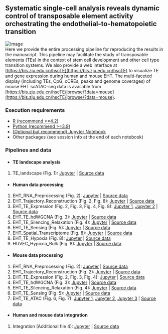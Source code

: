 ## Systematic single-cell analysis reveals dynamic control of transposable element activity orchestrating the endothelial-to-hematopoietic transition
![image](https://bis.zju.edu.cn/hscTE/img/hscTE.jpg)  
Here we provide the entire processing pipeline for reproducing the results in the manuscript. This pipeline may facilitate the study of transposable elements (TEs) in the context of stem cell development and other cell type transition systems. We also provide a web interface at [https://bis.zju.edu.cn/hscTE](https://bis.zju.edu.cn/hscTE) to visualize TE and gene expression during human and mouse EHT. The multi-faceted display (including TEs, CpG, cCREs, peaks and genome coverages) of mouse EHT scATAC-seq data is available from [https://bis.zju.edu.cn/hscTE/jbrowse/?data=mouse](https://bis.zju.edu.cn/hscTE/jbrowse/?data=mouse).
### Execution requirements
- [R (recommend >=4.2)](https://cran.r-project.org/)
- [Python (recommend >=3.9)](https://www.python.org/)
- [(Optional but recommend) Jupyter Notebook](https://jupyter.org/)
- Other packages (see session info at the end of each notebook)
### Pipelines and data
- #### TE landscape analysis
1. TE_landscape (Fig. 1): [Jupyter](https://github.com/ventson/hscTE/blob/main/TE_landscape/TE_landscape.ipynb) | [Source data](https://bis.zju.edu.cn/hscTE/download/TE_landscape.tar.gz)
- #### Human data processing
1. EHT_RNA_Preprocessing (Fig. 2): [Jupyter](https://github.com/ventson/hscTE/blob/main/human_data_processing/1_EHT_RNA_Preprocessing/sample_human_agm.ipynb) | [Source data](https://bis.zju.edu.cn/hscTE/download/human_data_processing/1_EHT_RNA_Preprocessing.tar.gz)
2. EHT_Trajectory_Reconstruction (Fig. 2, Fig. 8): [Jupyter](https://github.com/ventson/hscTE/blob/main/human_data_processing/2_EHT_Trajectory_Reconstruction/sample_human_velocity.ipynb) | [Source data](https://bis.zju.edu.cn/hscTE/download/human_data_processing/2_EHT_Trajectory_Reconstruction.tar.gz)
3. EHT_TE_Expression (Fig. 2, Fig. 3, Fig. 4, Fig. 8): [Jupyter 1](https://github.com/ventson/hscTE/blob/main/human_data_processing/3_EHT_TE_Expression/sample_human_TE_EHT.ipynb), [Jupyter 2](https://github.com/ventson/hscTE/blob/main/human_data_processing/3_EHT_TE_Expression/sample_human_TE_AGM.ipynb) | [Source data](https://bis.zju.edu.cn/hscTE/download/human_data_processing/3_EHT_TE_Expression.tar.gz)
4. EHT_TE_hdWGCNA (Fig. 3): [Jupyter](https://github.com/ventson/hscTE/blob/main/human_data_processing/4_EHT_TE_hdWGCNA/sample_human_TE_hdWGCNA.ipynb) | [Source data](https://bis.zju.edu.cn/hscTE/download/human_data_processing/4_EHT_TE_hdWGCNA.tar.gz)
5. EHT_TE_Silencing_Relaxation (Fig. 4): [Jupyter](https://github.com/ventson/hscTE/blob/main/human_data_processing/5_EHT_TE_Silencing_Relaxation/sample_human_TE_silencing_relaxation.ipynb) | [Source data](https://bis.zju.edu.cn/hscTE/download/human_data_processing/5_EHT_TE_Silencing_Relaxation.tar.gz)
6. EHT_TE_Sensing (Fig. 5): [Jupyter](https://github.com/ventson/hscTE/blob/main/human_data_processing/6_EHT_TE_Sensing/sample_human_TE_sensing.ipynb) | [Source data](https://bis.zju.edu.cn/hscTE/download/human_data_processing/6_EHT_TE_Sensing.tar.gz)
7. EHT_Spatial_Transcriptome (Fig. 8): [Jupyter](https://github.com/ventson/hscTE/blob/main/human_data_processing/7_EHT_Spatial_Transcriptome/sample_human_spatial.ipynb) | [Source data](https://bis.zju.edu.cn/hscTE/download/human_data_processing/7_EHT_Spatial_Transcriptome.tar.gz)
8. EHT_TE_Hypoxia (Fig. 8): [Jupyter](https://github.com/ventson/hscTE/blob/main/human_data_processing/8_EHT_TE_Hypoxia/sample_human_TE_hypoxia.ipynb) | [Source data](https://bis.zju.edu.cn/hscTE/download/human_data_processing/8_EHT_TE_Hypoxia.tar.gz)
9. HUVEC_Hypoxia_Bulk (Fig. 8): [Jupyter](https://github.com/ventson/hscTE/blob/main/human_data_processing/9_HUVEC_Hypoxia_Bulk/sample_huvec_hypoxia.ipynb) | [Source data](https://bis.zju.edu.cn/hscTE/download/human_data_processing/9_HUVEC_Hypoxia_Bulk.tar.gz)
- #### Mouse data processing
1. EHT_RNA_Preprocessing (Fig. 2): [Jupyter](https://github.com/ventson/hscTE/blob/main/mouse_data_processing/1_EHT_RNA_Preprocessing/sample_mouse_agm.ipynb) | [Source data](https://bis.zju.edu.cn/hscTE/download/mouse_data_processing/1_EHT_RNA_Preprocessing.tar.gz)
2. EHT_Trajectory_Reconstruction (Fig. 2): [Jupyter](https://github.com/ventson/hscTE/blob/main/mouse_data_processing/2_EHT_Trajectory_Reconstruction/sample_mouse_velocity.ipynb) | [Source data](https://bis.zju.edu.cn/hscTE/download/mouse_data_processing/2_EHT_Trajectory_Reconstruction.tar.gz)
3. EHT_TE_Expression (Fig. 2, Fig. 3, Fig. 4): [Jupyter](https://github.com/ventson/hscTE/blob/main/mouse_data_processing/3_EHT_TE_Expression/sample_mouse_TE.ipynb) | [Source data](https://bis.zju.edu.cn/hscTE/download/mouse_data_processing/3_EHT_TE_Expression.tar.gz)
4. EHT_TE_hdWGCNA (Fig. 3): [Jupyter](https://github.com/ventson/hscTE/blob/main/mouse_data_processing/4_EHT_TE_hdWGCNA/sample_mouse_TE_hdWGCNA.ipynb) | [Source data](https://bis.zju.edu.cn/hscTE/download/mouse_data_processing/4_EHT_TE_hdWGCNA.tar.gz)
5. EHT_TE_Silencing_Relaxation (Fig. 4): [Jupyter](https://github.com/ventson/hscTE/blob/main/mouse_data_processing/5_EHT_TE_Silencing_Relaxation/sample_mouse_TE_silencing_relaxation.ipynb) | [Source data](https://bis.zju.edu.cn/hscTE/download/mouse_data_processing/5_EHT_TE_Silencing_Relaxation.tar.gz)
6. EHT_TE_Sensing (Fig. 5): [Jupyter](https://github.com/ventson/hscTE/blob/main/mouse_data_processing/6_EHT_TE_Sensing/sample_mouse_TE_sensing.ipynb) | [Source data](https://bis.zju.edu.cn/hscTE/download/mouse_data_processing/6_EHT_TE_Sensing.tar.gz)
7. EHT_TE_ATAC (Fig. 6, Fig. 7): [Jupyter 1](https://github.com/ventson/hscTE/blob/main/mouse_data_processing/7_EHT_ATAC/sample_mouse_ATAC_single.ipynb), [Jupyter 2](https://github.com/ventson/hscTE/blob/main/mouse_data_processing/7_EHT_ATAC/sample_mouse_ATAC_CCAN.ipynb), [Jupyter 3](https://github.com/ventson/hscTE/blob/main/mouse_data_processing/7_EHT_ATAC/sample_mouse_ATAC_motif.ipynb) | [Source data](https://bis.zju.edu.cn/hscTE/download/mouse_data_processing/7_EHT_ATAC.tar.gz)
- #### Human and mouse data integration
1. Integration (Additional file 4): [Jupyter](https://github.com/ventson/hscTE/blob/main/integration/sample_EHT_integrate.ipynb) | [Source data](https://bis.zju.edu.cn/hscTE/download/integration.tar.gz)
